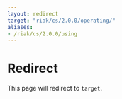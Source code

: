 ```yaml
---
layout: redirect
target: "riak/cs/2.0.0/operating/"
aliases:
- /riak/cs/2.0.0/using
---
```


# Redirect

This page will redirect to `target`.
